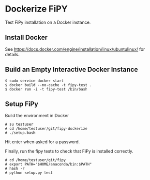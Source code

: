 # Dockerize FiPY

Test FiPy installation on a Docker instance.

## Install Docker

See https://docs.docker.com/engine/installation/linux/ubuntulinux/ for
details.

## Build an Empty Interactive Docker Instance

    $ sudo service docker start
    $ docker build --no-cache -t fipy-test .
    $ docker run -i -t fipy-test /bin/bash

## Setup FiPy

Build the environment in Docker

    # su testuser
    # cd /home/testuser/git/fipy-dockerize
    # ./setup.bash

Hit enter when asked for a password.

Finally, run the fipy tests to check that FiPy is installed correctly.

    # cd /home/testuser/git/fipy
    # export PATH="$HOME/anaconda/bin:$PATH"
    # hash -r
    # python setup.py test
